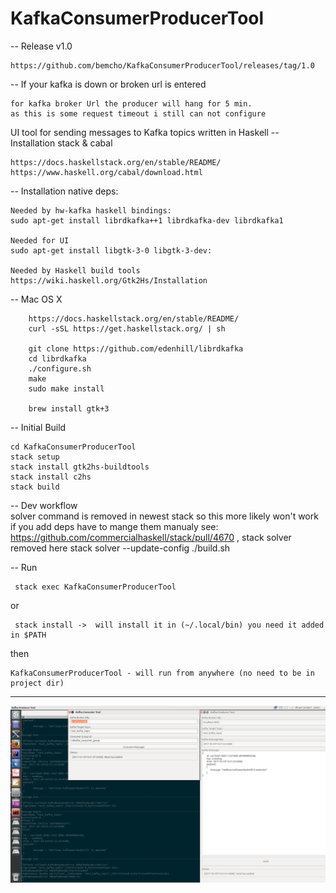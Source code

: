 # KafkaConsumerProducerTool

-- Release v1.0

    https://github.com/bemcho/KafkaConsumerProducerTool/releases/tag/1.0
    
-- If your kafka is down or broken url is entered 

    for kafka broker Url the producer will hang for 5 min.
    as this is some request timeout i still can not configure
    

UI tool for sending messages to Kafka topics written in Haskell
-- Installation stack & cabal

    https://docs.haskellstack.org/en/stable/README/
    https://www.haskell.org/cabal/download.html

-- Installation native deps:

    Needed by hw-kafka haskell bindings:
    sudo apt-get install librdkafka++1 librdkafka-dev librdkafka1

    Needed for UI
    sudo apt-get install libgtk-3-0 libgtk-3-dev:

    Needed by Haskell build tools
    https://wiki.haskell.org/Gtk2Hs/Installation
    
-- Mac OS X
        
        https://docs.haskellstack.org/en/stable/README/
        curl -sSL https://get.haskellstack.org/ | sh
        
        git clone https://github.com/edenhill/librdkafka
        cd librdkafka
        ./configure.sh
        make
        sudo make install
        
        brew install gtk+3


-- Initial Build

    cd KafkaConsumerProducerTool
    stack setup
    stack install gtk2hs-buildtools
    stack install c2hs
    stack build
    
-- Dev workflow    
     solver command is removed in newest stack so this more likely won't work if you add deps have to mange them manualy
     see: https://github.com/commercialhaskell/stack/pull/4670 , stack solver removed here
     stack solver --update-config 
     ./build.sh

-- Run

     stack exec KafkaConsumerProducerTool
or

     stack install ->  will install it in (~/.local/bin) you need it added  in $PATH

then

    KafkaConsumerProducerTool - will run from anywhere (no need to be in project dir)

---
![My image](https://github.com/bemcho/KafkaConsumerProducerTool/blob/master/KafkaConsumerProducerTool.png)
